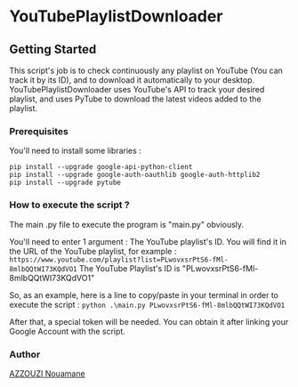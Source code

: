 # YouTubePlaylistDownloader

## Getting Started
This script's job is to check continuously any playlist on YouTube (You can track it by its ID), and to download it automatically to your desktop.
YouTubePlaylistDownloader uses YouTube's API to track your desired playlist, and uses PyTube to download the latest videos added to the playlist.


### Prerequisites
You'll need to install some libraries : 
```
pip install --upgrade google-api-python-client
pip install --upgrade google-auth-oauthlib google-auth-httplib2
pip install --upgrade pytube
```
### How to execute the script ?
The main .py file to execute the program is "main.py" obviously.

You'll need to enter 1 argument : The YouTube playlist's ID.
You will find it in the URL of the YouTube playlist, for example : 
``https://www.youtube.com/playlist?list=PLwovxsrPtS6-fMl-8mlbQQtWI73KQdVO1``
The YouTube Playlist's ID is "PLwovxsrPtS6-fMl-8mlbQQtWI73KQdVO1"

So, as an example, here is a line to copy/paste in your terminal in order to execute the script : 
``python .\main.py PLwovxsrPtS6-fMl-8mlbQQtWI73KQdVO1``

After that, a special token will be needed. You can obtain it after linking your Google Account with the script.

### Author
[AZZOUZI Nouamane](https://github.com/AzzouziNouamane)
